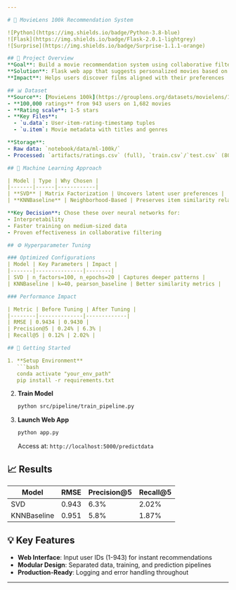 ```yaml
---

# 🎥 MovieLens 100k Recommendation System  

![Python](https://img.shields.io/badge/Python-3.8-blue)  
![Flask](https://img.shields.io/badge/Flask-2.0.1-lightgrey)  
![Surprise](https://img.shields.io/badge/Surprise-1.1.1-orange)  

## 🌟 Project Overview  
**Goal**: Build a movie recommendation system using collaborative filtering  
**Solution**: Flask web app that suggests personalized movies based on user ratings  
**Impact**: Helps users discover films aligned with their preferences  

## 📊 Dataset  
**Source**: [MovieLens 100k](https://grouplens.org/datasets/movielens/100k/)  
- **100,000 ratings** from 943 users on 1,682 movies  
- **Rating scale**: 1-5 stars  
- **Key Files**:  
  - `u.data`: User-item-rating-timestamp tuples  
  - `u.item`: Movie metadata with titles and genres  

**Storage**:  
- Raw data: `notebook/data/ml-100k/`  
- Processed: `artifacts/ratings.csv` (full), `train.csv`/`test.csv` (80/20 split)  

## 🤖 Machine Learning Approach  

| Model | Type | Why Chosen |  
|-------|------|------------|  
| **SVD** | Matrix Factorization | Uncovers latent user preferences |  
| **KNNBaseline** | Neighborhood-Based | Preserves item similarity relationships |  

**Key Decision**: Chose these over neural networks for:  
- Interpretability  
- Faster training on medium-sized data  
- Proven effectiveness in collaborative filtering  

## ⚙️ Hyperparameter Tuning  

### Optimized Configurations  
| Model | Key Parameters | Impact |  
|-------|---------------|--------|  
| SVD | n_factors=100, n_epochs=20 | Captures deeper patterns |  
| KNNBaseline | k=40, pearson_baseline | Better similarity metrics |  

### Performance Impact  

| Metric | Before Tuning | After Tuning |  
|--------|--------------|-------------|  
| RMSE | 0.9434 | 0.9430 |  
| Precision@5 | 0.24% | 6.3% |  
| Recall@5 | 0.12% | 2.02% |  

## 🚀 Getting Started  

1. **Setup Environment**  
   ```bash
   conda activate "your_env_path"
   pip install -r requirements.txt
   ```

2. **Train Model**  
   ```bash
   python src/pipeline/train_pipeline.py
   ```

3. **Launch Web App**  
   ```bash
   python app.py
   ```
   Access at: `http://localhost:5000/predictdata`  

## 📈 Results  
| Model | RMSE | Precision@5 | Recall@5 |  
|-------|------|------------|---------|  
| SVD | 0.943 | 6.3% | 2.02% |  
| KNNBaseline | 0.951 | 5.8% | 1.87% |  

## 💡 Key Features  
- **Web Interface**: Input user IDs (1-943) for instant recommendations  
- **Modular Design**: Separated data, training, and prediction pipelines  
- **Production-Ready**: Logging and error handling throughout  

---
```

